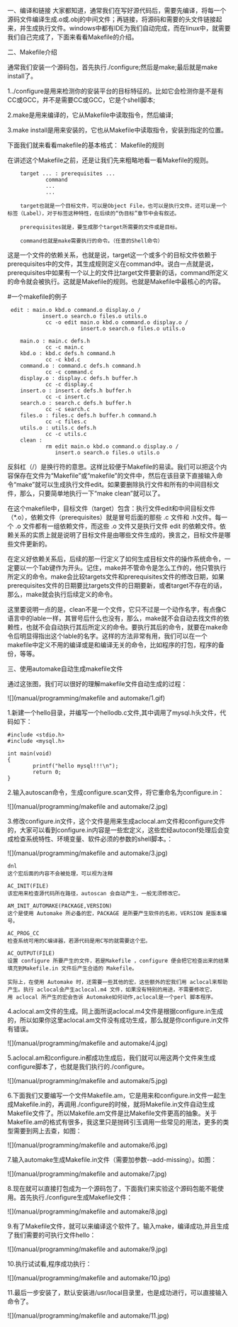 一、编译和链接
	大家都知道，通常我们在写好源代码后，需要先编译，将每一个源码文件编译生成.o或.obj的中间文件；再链接，将源码和需要的头文件链接起来，并生成执行文件。windows中都有IDE为我们自动完成，而在linux中，就需要我们自己完成了，下面来看看Makefile的介绍。
    
二、Makefile介绍

通常我们安装一个源码包，首先执行./configure;然后是make;最后就是make install了。

1../configure是用来检测你的安装平台的目标特征的。比如它会检测你是不是有CC或GCC，并不是需要CC或GCC，它是个shell脚本;

2.make是用来编译的，它从Makefile中读取指令，然后编译;

3.make install是用来安装的，它也从Makefile中读取指令，安装到指定的位置。

下面我们就来看看makefile的基本格式：
Makefile的规则

在讲述这个Makefile之前，还是让我们先来粗略地看一看Makefile的规则。

```
    target ... : prerequisites ...
            command
            ...
            ...

    target也就是一个目标文件，可以是Object File，也可以是执行文件。还可以是一个标签（Label），对于标签这种特性，在后续的“伪目标”章节中会有叙述。

    prerequisites就是，要生成那个target所需要的文件或是目标。

    command也就是make需要执行的命令。（任意的Shell命令）
```

这是一个文件的依赖关系，也就是说，target这一个或多个的目标文件依赖于prerequisites中的文件，其生成规则定义在command中。说白一点就是说，prerequisites中如果有一个以上的文件比target文件要新的话，command所定义的命令就会被执行。这就是Makefile的规则。也就是Makefile中最核心的内容。

#一个makefile的例子
```
 edit : main.o kbd.o command.o display.o /
           insert.o search.o files.o utils.o
            cc -o edit main.o kbd.o command.o display.o /
                       insert.o search.o files.o utils.o

    main.o : main.c defs.h
            cc -c main.c
    kbd.o : kbd.c defs.h command.h
            cc -c kbd.c
    command.o : command.c defs.h command.h
            cc -c command.c
    display.o : display.c defs.h buffer.h
            cc -c display.c
    insert.o : insert.c defs.h buffer.h
            cc -c insert.c
    search.o : search.c defs.h buffer.h
            cc -c search.c
    files.o : files.c defs.h buffer.h command.h
            cc -c files.c
    utils.o : utils.c defs.h
            cc -c utils.c
    clean :
            rm edit main.o kbd.o command.o display.o /
               insert.o search.o files.o utils.o
```

反斜杠（/）是换行符的意思。这样比较便于Makefile的易读。我们可以把这个内容保存在文件为“Makefile”或“makefile”的文件中，然后在该目录下直接输入命令“make”就可以生成执行文件edit。如果要删除执行文件和所有的中间目标文件，那么，只要简单地执行一下“make clean”就可以了。

在这个makefile中，目标文件（target）包含：执行文件edit和中间目标文件（*.o），依赖文件（prerequisites）就是冒号后面的那些 .c 文件和 .h文件。每一个 .o 文件都有一组依赖文件，而这些 .o 文件又是执行文件 edit 的依赖文件。依赖关系的实质上就是说明了目标文件是由哪些文件生成的，换言之，目标文件是哪些文件更新的。

在定义好依赖关系后，后续的那一行定义了如何生成目标文件的操作系统命令，一定要以一个Tab键作为开头。记住，make并不管命令是怎么工作的，他只管执行所定义的命令。make会比较targets文件和prerequisites文件的修改日期，如果prerequisites文件的日期要比targets文件的日期要新，或者target不存在的话，那么，make就会执行后续定义的命令。

这里要说明一点的是，clean不是一个文件，它只不过是一个动作名字，有点像C语言中的lable一样，其冒号后什么也没有，那么，make就不会自动去找文件的依赖性，也就不会自动执行其后所定义的命令。要执行其后的命令，就要在make命令后明显得指出这个lable的名字。这样的方法非常有用，我们可以在一个makefile中定义不用的编译或是和编译无关的命令，比如程序的打包，程序的备份，等等。
    
三、使用automake自动生成makefile文件

通过这张图，我们可以很好的理解makefile文件自动生成的过程：

![](manual/programming/makefile and automake/1.gif)

1.新建一个hello目录，并编写一个hellodb.c文件,其中调用了mysql.h头文件，代码如下：

```
#include <stdio.h>
#include <mysql.h>

int main(void)
{
        printf("hello mysql!!!\n");
        return 0;
}
```

2.输入autoscan命令，生成configure.scan文件，将它重命名为configure.in：

![](manual/programming/makefile and automake/2.jpg)

3.修改configure.in文件，这个文件是用来生成aclocal.am文件和configure文件的，大家可以看到configure.in内容是一些宏定义，这些宏经autoconf处理后会变成检查系统特性、环境变量、软件必须的参数的shell脚本。：

![](manual/programming/makefile and automake/3.jpg)
```
dnl
这个宏后面的内容不会被处理，可以视为注释   
 
AC_INIT(FILE)
该宏用来检查源代码所在路径，autoscan 会自动产生，一般无须修改它。

AM_INIT_AUTOMAKE(PACKAGE,VERSION)  
这个是使用 Automake 所必备的宏，PACKAGE 是所要产生软件的名称，VERSION 是版本编号。    

AC_PROG_CC
检查系统可用的C编译器，若源代码是用C写的就需要这个宏。   
 
AC_OUTPUT(FILE)
设置 configure 所要产生的文件，若是Makefile ，configure 便会把它检查出来的结果填充到Makefile.in 文件后产生合适的 Makefile。  
  
实际上，在使用 Automake 时，还需要一些其他的宏，这些额外的宏我们用 aclocal来帮助产生。执行 aclocal会产生aclocal.m4 文件，如果没有特别的用途，不需要修改它，用 aclocal 所产生的宏会告诉 Automake如何动作,aclocal是一个perl 脚本程序。
```

4.aclocal.am文件的生成。同上面所说aclocal.m4文件是根据configure.in生成的，所以如果你这里aclocal.am文件没有成功生成，那么就是你configure.in文件有错误。

![](manual/programming/makefile and automake/4.jpg)

5.aclocal.am和configure.in都成功生成后，我们就可以用这两个文件来生成configure脚本了，也就是我们执行的./configure。

![](manual/programming/makefile and automake/5.jpg)

6.下面我们又要编写一个文件Makefile.am，它是用来和configure.in文件一起生成Makefile.in的，再调用./configure的时候，就将Makefile.in文件自动生成Makefile文件了。所以Makefile.am文件是比Makefile文件更高的抽象。关于Makefile.am的格式有很多，我这里只是抛砖引玉调用一些常见的用法，更多的类型需要到网上去查，如图：

![](manual/programming/makefile and automake/6.jpg)

7.输入automake生成Makefile.in文件（需要加参数--add-missing）。如图：

![](manual/programming/makefile and automake/7.jpg)

8.现在就可以直接打包成为一个源码包了，下面我们来实验这个源码包能不能使用。首先执行./configure生成Makefile文件：

![](manual/programming/makefile and automake/8.jpg)

9.有了Makefile文件，就可以来编译这个软件了。输入make，编译成功,并且生成了我们需要的可执行文件hello：

![](manual/programming/makefile and automake/9.jpg)

10.执行试试看,程序成功执行：

![](manual/programming/makefile and automake/10.jpg)

11.最后一步安装了，默认安装进/usr/local目录里，也是成功进行，可以直接输入命令了。

![](manual/programming/makefile and automake/11.jpg)